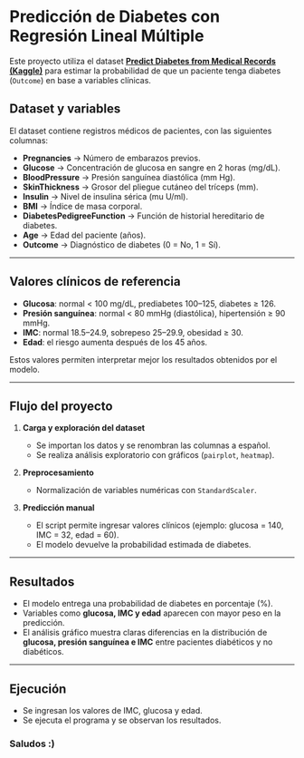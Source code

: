 # Predicción de Diabetes con Regresión Lineal Múltiple

Este proyecto utiliza el dataset **[Predict Diabetes from Medical Records (Kaggle)](https://www.kaggle.com/datasets/uciml/pima-indians-diabetes-database)** para estimar la probabilidad de que un paciente tenga diabetes (`Outcome`) en base a variables clínicas.  

## Dataset y variables

El dataset contiene registros médicos de pacientes, con las siguientes columnas:  

- **Pregnancies** → Número de embarazos previos.  
- **Glucose** → Concentración de glucosa en sangre en 2 horas (mg/dL).  
- **BloodPressure** → Presión sanguínea diastólica (mm Hg).  
- **SkinThickness** → Grosor del pliegue cutáneo del tríceps (mm).  
- **Insulin** → Nivel de insulina sérica (mu U/ml).  
- **BMI** → Índice de masa corporal.  
- **DiabetesPedigreeFunction** → Función de historial hereditario de diabetes.  
- **Age** → Edad del paciente (años).  
- **Outcome** → Diagnóstico de diabetes (0 = No, 1 = Sí).  

---

## Valores clínicos de referencia

- **Glucosa**: normal < 100 mg/dL, prediabetes 100–125, diabetes ≥ 126.  
- **Presión sanguínea**: normal < 80 mmHg (diastólica), hipertensión ≥ 90 mmHg.  
- **IMC**: normal 18.5–24.9, sobrepeso 25–29.9, obesidad ≥ 30.  
- **Edad**: el riesgo aumenta después de los 45 años.  

Estos valores permiten interpretar mejor los resultados obtenidos por el modelo.  

---

## Flujo del proyecto

1. **Carga y exploración del dataset**  
   - Se importan los datos y se renombran las columnas a español.  
   - Se realiza análisis exploratorio con gráficos (`pairplot`, `heatmap`).  

2. **Preprocesamiento**  
   - Normalización de variables numéricas con `StandardScaler`.  

3. **Predicción manual**  
   - El script permite ingresar valores clínicos (ejemplo: glucosa = 140, IMC = 32, edad = 60).  
   - El modelo devuelve la probabilidad estimada de diabetes.  
 

---

## Resultados

- El modelo entrega una probabilidad de diabetes en porcentaje (%).  
- Variables como **glucosa, IMC y edad** aparecen con mayor peso en la predicción.  
- El análisis gráfico muestra claras diferencias en la distribución de **glucosa, presión sanguínea e IMC** entre pacientes diabéticos y no diabéticos.  

---

## Ejecución

- Se ingresan los valores de IMC, glucosa y edad.
- Se ejecuta el programa y se observan los resultados.

### Saludos :)
